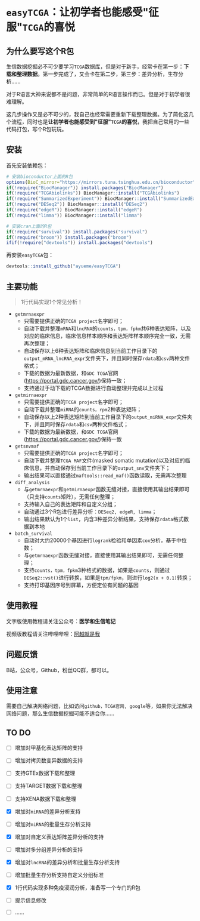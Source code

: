 # `easyTCGA`：让初学者也能感受"征服"`TCGA`的喜悦

## 为什么要写这个R包

生信数据挖掘必不可少要学习`TCGA`数据库，但是对于新手，经常卡在第一步：**下载和整理数据**。第一步完成了，又会卡在第二步，第三步：差异分析，生存分析......

对于R语言大神来说都不是问题，非常简单的R语言操作而已。但是对于初学者很难理解。

这几步操作又是必不可少的，我自己也经常需要重新下载整理数据。为了简化这几个流程，同时也是**让初学者也能感受到"征服"`TCGA`的喜悦**，我把自己常用的一些代码打包，写个R包玩玩。

## 安装

首先安装依赖包：

```R
# 安装bioconductor上面的R包
options(BioC_mirror="https://mirrors.tuna.tsinghua.edu.cn/bioconductor")
if(!require("BiocManager")) install.packages("BiocManager")
if(!require("TCGAbiolinks")) BiocManager::install("TCGAbiolinks")
if(!require("SummarizedExperiment")) BiocManager::install("SummarizedExperiment")
if(!require("DESeq2")) BiocManager::install("DESeq2")
if(!require("edgeR")) BiocManager::install("edgeR")
if(!require("limma")) BiocManager::install("limma")

# 安装cran上面的R包
if(!require("survival")) install.packages("survival")
if(!require("broom")) install.packages("broom")
ifif(!require("devtools")) install.packages("devtools")
```

再安装`easyTCGA`包：

```R
devtools::install_github("ayueme/easyTCGA")
```

## 主要功能

> 1行代码实现1个常见分析！

- `getmrnaexpr`
  - 只需要提供正确的`TCGA project`名字即可；
  - 自动下载并整理`mRNA`和`lncRNA`的`counts，tpm，fpkm`共6种表达矩阵，以及对应的临床信息，临床信息样本顺序和表达矩阵样本顺序完全一致，无需再次整理；
  - 自动保存以上6种表达矩阵和临床信息到当前工作目录下的`output_mRNA_lncRNA_expr`文件夹下，并且同时保存`rdata`和`csv`两种文件格式；
  - 下载的数据为最新数据，和`GDC TCGA`官网(https://portal.gdc.cancer.gov/)保持一致；
  - 支持通过手动下载的TCGA数据进行自动整理并完成以上过程
- `getmirnaexpr`
  - 只需要提供正确的`TCGA project`名字即可；
  - 自动下载并整理`miRNA`的`counts，rpm`2种表达矩阵；
  - 自动保存以上2种表达矩阵到当前工作目录下的`output_miRNA_expr`文件夹下，并且同时保存`rdata`和`csv`两种文件格式；
  - 下载的数据为最新数据，和`GDC TCGA`官网(https://portal.gdc.cancer.gov/)保持一致
- `getsnvmaf`
  - 只需要提供正确的`TCGA project`名字即可；
  - 自动下载并整理`TCGA MAF`文件(masked somatic mutation)以及对应的临床信息，并自动保存到当前工作目录下的`output_snv`文件夹下；
  - 输出结果可以直接通过`maftools::read_maf()`函数读取，无需再次整理
- `diff_analysis`
  - 与`getmrnaexpr`和`getmirnaexpr`函数无缝对接，直接使用其输出结果即可（只支持`counts`矩阵），无需任何整理；
  - 支持输入自己的表达矩阵和自定义分组；
  - 自动通过3个R包进行差异分析：`DESeq2, edgeR, limma`；
  - 输出结果默认为1个`list`，内含3种差异分析结果，支持保存`rdata`格式数据到本地
- `batch_survival`
  - 自动对大约20000个基因进行`logrank`检验和单因素`cox`分析，基于中位数；
  - 与`getmrnaexpr`函数无缝对接，直接使用其输出结果即可，无需任何整理；
  - 支持`counts，tpm，fpkm`3种格式的数据，如果是`counts`，则通过`DESeq2::vst()`进行转换，如果是`tpm/fpkm`，则进行`log2(x + 0.1)`转换；
  - 支持打印基因序号到屏幕，方便定位有问题的基因

## 使用教程

文字版使用教程请关注公众号：**医学和生信笔记**

视频版教程请关注哔哩哔哩：[阿越就是我](https://space.bilibili.com/42460432)

## 问题反馈

B站，公众号，Github，粉丝QQ群，都可以。

## 使用注意

需要自己解决网络问题，比如访问`github，TCGA官网, google`等，如果你无法解决网络问题，那么生信数据挖掘可能不适合你......

## TO DO

- [ ] 增加对甲基化表达矩阵的支持
- [ ] 增加对拷贝数变异数据的支持
- [ ] 支持GTEx数据下载和整理
- [ ] 支持TARGET数据下载和整理
- [ ] 支持XENA数据下载和整理
- [x] 增加对`miRNA`的差异分析支持
- [ ] 增加对`miRNA`的批量生存分析支持
- [x] 增加对自定义表达矩阵差异分析的支持
- [ ] 增加对多分组差异分析的支持
- [x] 增加对`lncRNA`的差异分析和批量生存分析支持
- [ ] 增加批量生存分析支持自定义分组标准
- [x] 1行代码实现多种免疫浸润分析，准备写一个专门的R包
- [ ] 提示信息修改
- [ ] ......

